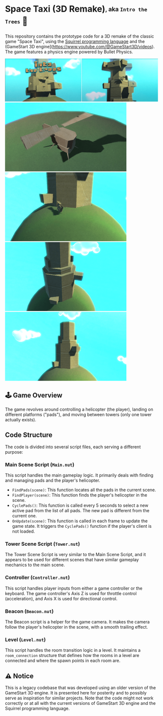 # Space Taxi (3D Remake)<sub><sup>, aka `Intro the Trees`</sup></sub> :helicopter:

This repository contains the prototype code for a 3D remake of the classic game "Space Taxi", using the [Squirrel programming language](https://github.com/albertodemichelis/squirrel) and the (GameStart 3D engine](https://www.youtube.com/@GameStart3D/videos). The game features a physics engine powered by Bullet Physics.

![Space Taxi Screenshot 0](img/space-taxi-shot_00_thumb.png)
<BR>
![Space Taxi Screenshot 1](img/space-taxi-shot_01_thumb.png)
![Space Taxi Screenshot 2](img/space-taxi-shot_02_thumb.png)
<BR>
![Space Taxi Screenshot 3](img/space-taxi-shot_03_thumb.png)
![Space Taxi Screenshot 4](img/space-taxi-shot_04_thumb.png)

## :joystick: Game Overview

The game revolves around controlling a helicopter (the player), landing on different platforms ("pads"), and moving between towers (only one tower actually exists).

## Code Structure

The code is divided into several script files, each serving a different purpose:

### Main Scene Script (`Main.nut`)

This script handles the main gameplay logic. It primarily deals with finding and managing pads and the player's helicopter.

- `FindPads(scene)`: This function locates all the pads in the current scene.
- `FindPlayer(scene)`: This function finds the player's helicopter in the scene.
- `CyclePads()`: This function is called every 5 seconds to select a new active pad from the list of all pads. The new pad is different from the current one.
- `OnUpdate(scene)`: This function is called in each frame to update the game state. It triggers the `CyclePads()` function if the player's client is not loaded.

### Tower Scene Script (`Tower.nut`)

The Tower Scene Script is very similar to the Main Scene Script, and it appears to be used for different scenes that have similar gameplay mechanics to the main scene.

### Controller (`Controller.nut`)

This script handles player inputs from either a game controller or the keyboard. The game controller's Axis Z is used for throttle control (acceleration), and Axis X is used for directional control.

### Beacon (`Beacon.nut`)

The Beacon script is a helper for the game camera. It makes the camera follow the player's helicopter in the scene, with a smooth trailing effect.

### Level (`Level.nut`)

This script handles the room transition logic in a level. It maintains a `room_connection` structure that defines how the rooms in a level are connected and where the spawn points in each room are.

## :warning: Notice

This is a legacy codebase that was developed using an older version of the GameStart 3D engine. It is presented here for posterity and to possibly serve as inspiration for similar projects. Note that the code might not work correctly or at all with the current versions of GameStart 3D engine and the Squirrel programming language.
